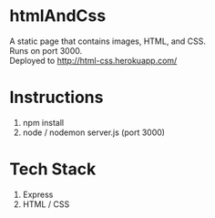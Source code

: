 # htmlAndCss  
A static page that contains images, HTML, and CSS.  
Runs on port 3000.  
Deployed to http://html-css.herokuapp.com/

# Instructions  
1) npm install  
2) node / nodemon server.js  (port 3000)  

# Tech Stack  
1) Express  
2) HTML / CSS  